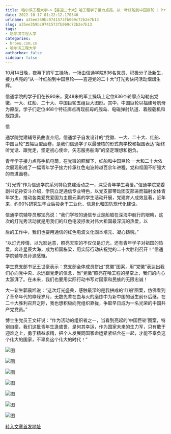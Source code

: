 ```yaml
---
title: 哈尔滨工程大学->【喜迎二十大】哈工程学子接力点亮，从一叶红船到中国巨轮 | hrbeu.com.cn
date: 2022-10-17 01:22:12.170346
urlname: a35ee359bc9741573fb069c72b2e7b13
slug: a35ee359bc9741573fb069c72b2e7b13
tags: 
- 哈尔滨工程大学
categories:
- hrbeu.com.cn
- 哈尔滨工程大学
authorbox: false
sidebar: false
---
```

  

10月14日晚，夜幕下的军工操场，一场由信通学院836名党员、积极分子及新生，接力点亮的“从一叶红船到中国巨轮——喜迎党的二十大”灯光秀快闪活动熠熠生辉。

信通学院的学子们在长90米，宽48米的军工操场上定位836个轮廓点勾勒出党徽、一大、红船、二十大、中国巨轮五组巨大图形。其中，中国巨轮以福建号航母为原型，学子们定位468个特征廓点再现航母的舰岛、电磁弹射轨道、着舰载机和舰跑道。

信
<!--more-->
通学院党建辅导员曲直介绍，信通学子自发设计的“党徽、一大、二十大、红船、中国巨轮”五幅巨型画卷，是我们信通学子以最硬核的形式向学校和祖国表达“始终听党话、跟党走，坚定初心使命，矢志服务船海”的坚定理想和抱负。

青年学子接力点亮手机电筒，在党徽的照耀下，红船和中国巨轮 一大和二十大依次展现形成了一幅青年学子接力传承红色电波跨越百余年进程，党和祖国不断强大的奋进画卷。

“灯光秀”作为信通学院系列特色党建活动之一，深受青年学生喜爱。”信通学院党委副书记孙安斗介绍，学院立足通信专业特色，以党支部带动团支部进而辐射全体青年学生，推动各类爱党爱国为主题元素的学生活动开展，党建育人成效显著，近年来，约90%研究生毕业后投身于工业化、信息化和国防现代化建设。

信通学院辅导员邢宝亮说：“我们学校的通信专业是船舶在深海中航行的眼睛，这次的灯光秀活动就是用我们的红色电波抒发对伟大祖国最深沉的热爱，以

后的工作中，我们也要用通信的红色电波文化固本培元、凝心铸魂。”

“以灯光传情，以光影达意，照亮天空的不仅仅是灯光，还有青年学子对祖国的热爱，奔赴星辰大海，成为祖国栋梁，用实际行动庆祝党的二十大胜利召开！”信通学院辅导员孙源感慨。

学生党支部书记王世豪表示：党支部全体成员拼出“党徽”图案，用“党徽”表达出我们心向党中央、永远跟党走的信念，当“党徽”照亮在哈工程的星空上，我们的内心太澎湃了。在未来，我们也要用实际行动书写对国家和民族的无限忠诚！

大一新生郭晨旭说：“这次灯光盛典，感触最深的是我拼成的‘红船’图案，仿佛看到了革命年代的峥嵘岁月，无数先辈在血与火的磨炼中为新中国的诞生前仆后继。在二十大胜利召开之际，我也想积极向党组织靠拢，争取早日成为一名光荣的中国共产党党员。”

博士生党员王文轩说：“作为活动的组织者之一，当看到亮起的‘中国巨轮’图案，特别自豪，我们这批青年生逢盛世，是何其幸运，作为国家未来的生力军，只有敢于迎难之上，勇于精益求精，把个人发展同国家命运紧紧结合在一起，才能不辜负这个伟大的国家，不辜负这个伟大的时代！”

![图](http://gongxue.cn/__local/8/D0/E3/E8D9B2144BC2F5D39339CAD43FF_88F67BF1_A1C7.jpg)

![图](http://gongxue.cn/__local/2/2D/25/7DD48B975D895B485620C720CEB_DF042FA9_A701.jpg)

![图](http://gongxue.cn/__local/1/BA/9F/9CAE1F89DDE1D3E675AF49C96FC_EB2582FA_8C78.jpg)

![图](http://gongxue.cn/__local/4/BC/BB/ABEDA2C13B8CACD3AEE6D126A93_7A594934_121C5.jpg)

![图](http://gongxue.cn/__local/C/0B/9F/9B81708DE1B33309E9A838A1C71_6B389540_18336.jpg)

![图](http://gongxue.cn/__local/F/0E/2C/E336CF52E0D14B81D29736D442D_9904C382_130D7.jpg)

![图](http://gongxue.cn/__local/C/46/90/690CAE616A1CC8C47093B9A6806_C3BF99D9_EF55.jpg)

[转入文章首发地址](http://gongxue.cn/info/1141/73239.htm)